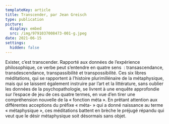 ```yaml
---
templateKey: article
title: Transcender, par Jean Greisch
type: publication
picture:
  display: embed
  src: /img/9791037008473-001-g.jpeg
date: 2021-06-15
settings:
  hidden: false
---
```

Exister, c’est transcender. Rapporté aux données de l’expérience philosophique, ce verbe peut s’entendre en quatre sens  : transascendance, transdescendance, transpassibilité et transpossibilité. Ces six libres méditations, qui se rapportent à l’histoire plurimillénaire de la métaphysique, mais qui se laissent également instruire par l’art et la littérature, sans oublier les données de la psychopathologie, se livrent à une enquête approfondie sur l’espace de jeu de ces quatre termes, en vue d’en tirer une compréhension nouvelle de la « fonction méta ». En prêtant attention aux différentes acceptions du préfixe « méta- » qui a donné naissance au terme « métaphysique », ces méditations battent en brèche le préjugé répandu qui veut que le désir métaphysique soit désormais sans objet.